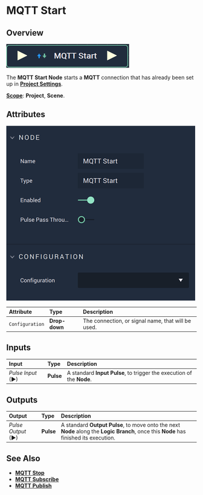 # MQTT Start

## Overview

![The MQTT Start Node.](../../../.gitbook/assets/mqttstartnode.png)

The **MQTT Start Node** starts a **MQTT** connection that has already been set up in [**Project Settings**](../../../modules/project-settings.md#mqtt).

[**Scope**](../overview.md#scopes): **Project**, **Scene**.

## Attributes

![The MQTT Start Node Attributes.](../../../.gitbook/assets/mqttstartattributes.png)

| Attribute | Type | Description |
| :--- | :--- | :--- |
| `Configuration` | **Drop-down** | The connection, or signal name, that will be used. |

## Inputs

| Input | Type | Description |
| :--- | :--- | :--- |
| _Pulse Input_ \(►\) | **Pulse** | A standard **Input Pulse**, to trigger the execution of the **Node**. |

## Outputs

| Output | Type | Description |
| :--- | :--- | :--- |
| _Pulse Output_ \(►\) | **Pulse** | A standard **Output Pulse**, to move onto the next **Node** along the **Logic Branch**, once this **Node** has finished its execution. |

## See Also

* [**MQTT Stop**](mqttstop.md)
* [**MQTT Subscribe**](mqttsubscribe.md)
* [**MQTT Publish**](mqttpublish.md)

